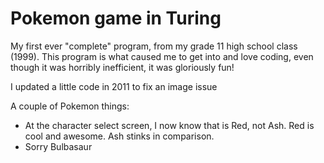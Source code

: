 # Pokemon game in Turing
My first ever "complete" program, from my grade 11 high school class (1999).
This program is what caused me to get into and love coding, even though it was horribly inefficient, it was gloriously fun!

I updated a little code in 2011 to fix an image issue

A couple of Pokemon things:
* At the character select screen, I now know that is Red, not Ash. Red is cool and awesome. Ash stinks in comparison.
* Sorry Bulbasaur

